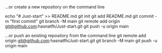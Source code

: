 
…or create a new repository on the command line

echo "# Just-start" >> README.md
git init
git add README.md
git commit -m "first commit"
git branch -M main
git remote add origin git@github.com:hasnatfh/Just-start.git
git push -u origin main


…or push an existing repository from the command line
git remote add origin git@github.com:hasnatfh/Just-start.git
git branch -M main
git push -u origin main